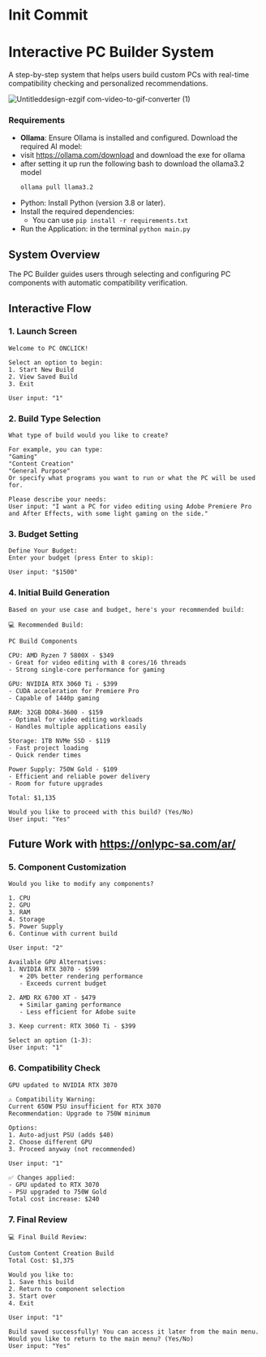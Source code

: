 # Init Commit

# Interactive PC Builder System

A step-by-step system that helps users build custom PCs with real-time compatibility checking and personalized recommendations.

![Untitleddesign-ezgif com-video-to-gif-converter (1)](https://github.com/user-attachments/assets/2a44f574-0c70-4992-82db-0ba0aa3b0a81)
### Requirements

- **Ollama**: Ensure Ollama is installed and configured. Download the required AI model:
- visit https://ollama.com/download and download the exe for ollama
- after setting it up run the following bash to download the ollama3.2 model
  ```bash
  ollama pull llama3.2
- Python: Install Python (version 3.8 or later).
- Install the required dependencies:
   - You can use `pip install -r requirements.txt`
- Run the Application: in the terminal `python main.py`

## System Overview

The PC Builder guides users through selecting and configuring PC components with automatic compatibility verification.

## Interactive Flow

### 1. Launch Screen
```
Welcome to PC ONCLICK!

Select an option to begin:
1. Start New Build
2. View Saved Build
3. Exit

User input: "1"
```

### 2. Build Type Selection
```
What type of build would you like to create?

For example, you can type:
"Gaming"
"Content Creation"
"General Purpose"
Or specify what programs you want to run or what the PC will be used for.

Please describe your needs:
User input: "I want a PC for video editing using Adobe Premiere Pro and After Effects, with some light gaming on the side."
```

### 3. Budget Setting
```
Define Your Budget:
Enter your budget (press Enter to skip):

User input: "$1500"
```

### 4. Initial Build Generation
```
Based on your use case and budget, here's your recommended build:

💻 Recommended Build:

PC Build Components

CPU: AMD Ryzen 7 5800X - $349
- Great for video editing with 8 cores/16 threads
- Strong single-core performance for gaming

GPU: NVIDIA RTX 3060 Ti - $399
- CUDA acceleration for Premiere Pro
- Capable of 1440p gaming

RAM: 32GB DDR4-3600 - $159
- Optimal for video editing workloads
- Handles multiple applications easily

Storage: 1TB NVMe SSD - $119
- Fast project loading
- Quick render times

Power Supply: 750W Gold - $109
- Efficient and reliable power delivery
- Room for future upgrades

Total: $1,135

Would you like to proceed with this build? (Yes/No)
User input: "Yes"
```




## Future Work with https://onlypc-sa.com/ar/
### 5. Component Customization
```
Would you like to modify any components?

1. CPU
2. GPU
3. RAM
4. Storage
5. Power Supply
6. Continue with current build

User input: "2"

Available GPU Alternatives:
1. NVIDIA RTX 3070 - $599
   + 20% better rendering performance
   - Exceeds current budget

2. AMD RX 6700 XT - $479
   + Similar gaming performance
   - Less efficient for Adobe suite

3. Keep current: RTX 3060 Ti - $399

Select an option (1-3):
User input: "1"
```

### 6. Compatibility Check
```
GPU updated to NVIDIA RTX 3070

⚠️ Compatibility Warning:
Current 650W PSU insufficient for RTX 3070
Recommendation: Upgrade to 750W minimum

Options:
1. Auto-adjust PSU (adds $40)
2. Choose different GPU
3. Proceed anyway (not recommended)

User input: "1"

✅ Changes applied:
- GPU updated to RTX 3070
- PSU upgraded to 750W Gold
Total cost increase: $240
```

### 7. Final Review
```
💻 Final Build Review:

Custom Content Creation Build
Total Cost: $1,375

Would you like to:
1. Save this build
2. Return to component selection
3. Start over
4. Exit

User input: "1"

Build saved successfully! You can access it later from the main menu.
Would you like to return to the main menu? (Yes/No)
User input: "Yes"
```
